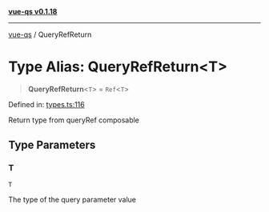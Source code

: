 [**vue-qs v0.1.18**](../README.md)

***

[vue-qs](../README.md) / QueryRefReturn

# Type Alias: QueryRefReturn\<T\>

> **QueryRefReturn**\<`T`\> = `Ref`\<`T`\>

Defined in: [types.ts:116](https://github.com/iamsomraj/vue-qs/blob/bdb41c8152865a4fb600c24be642289b5d115cbf/src/types.ts#L116)

Return type from queryRef composable

## Type Parameters

### T

`T`

The type of the query parameter value
